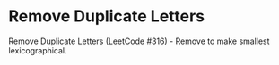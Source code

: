 # Remove Duplicate Letters

Remove Duplicate Letters (LeetCode #316) - Remove to make smallest lexicographical.
